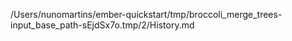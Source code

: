 /Users/nunomartins/ember-quickstart/tmp/broccoli_merge_trees-input_base_path-sEjdSx7o.tmp/2/History.md